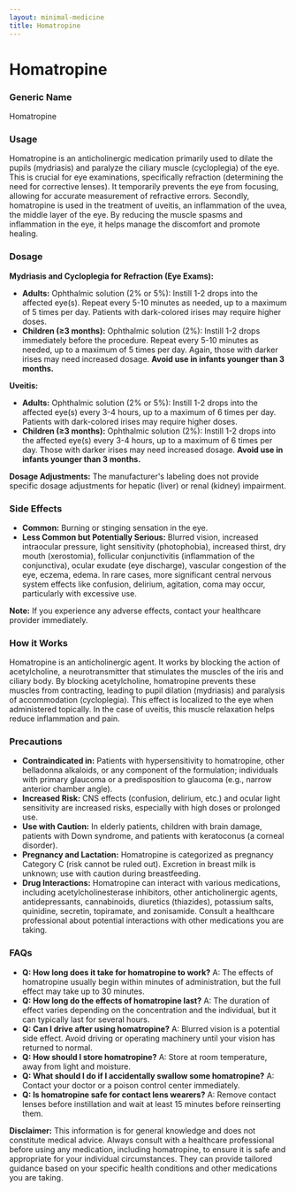 ```yaml
---
layout: minimal-medicine
title: Homatropine
---
```


# Homatropine
### Generic Name
Homatropine

### Usage
Homatropine is an anticholinergic medication primarily used to dilate the pupils (mydriasis) and paralyze the ciliary muscle (cycloplegia) of the eye.  This is crucial for eye examinations, specifically refraction (determining the need for corrective lenses). It temporarily prevents the eye from focusing, allowing for accurate measurement of refractive errors.  Secondly, homatropine is used in the treatment of uveitis, an inflammation of the uvea, the middle layer of the eye. By reducing the muscle spasms and inflammation in the eye, it helps manage the discomfort and promote healing.

### Dosage

**Mydriasis and Cycloplegia for Refraction (Eye Exams):**

* **Adults:** Ophthalmic solution (2% or 5%): Instill 1-2 drops into the affected eye(s). Repeat every 5-10 minutes as needed, up to a maximum of 5 times per day.  Patients with dark-colored irises may require higher doses.
* **Children (≥3 months):** Ophthalmic solution (2%): Instill 1-2 drops immediately before the procedure. Repeat every 5-10 minutes as needed, up to a maximum of 5 times per day.  Again, those with darker irises may need increased dosage.  **Avoid use in infants younger than 3 months.**

**Uveitis:**

* **Adults:** Ophthalmic solution (2% or 5%): Instill 1-2 drops into the affected eye(s) every 3-4 hours, up to a maximum of 6 times per day. Patients with dark-colored irises may require higher doses.
* **Children (≥3 months):** Ophthalmic solution (2%): Instill 1-2 drops into the affected eye(s) every 3-4 hours, up to a maximum of 6 times per day.  Those with darker irises may need increased dosage. **Avoid use in infants younger than 3 months.**

**Dosage Adjustments:** The manufacturer's labeling does not provide specific dosage adjustments for hepatic (liver) or renal (kidney) impairment.


### Side Effects

* **Common:** Burning or stinging sensation in the eye.
* **Less Common but Potentially Serious:**  Blurred vision, increased intraocular pressure, light sensitivity (photophobia), increased thirst, dry mouth (xerostomia),  follicular conjunctivitis (inflammation of the conjunctiva), ocular exudate (eye discharge), vascular congestion of the eye, eczema, edema.  In rare cases, more significant central nervous system effects like confusion, delirium, agitation, coma may occur, particularly with excessive use.

**Note:** If you experience any adverse effects, contact your healthcare provider immediately.


### How it Works
Homatropine is an anticholinergic agent.  It works by blocking the action of acetylcholine, a neurotransmitter that stimulates the muscles of the iris and ciliary body. By blocking acetylcholine, homatropine prevents these muscles from contracting, leading to pupil dilation (mydriasis) and paralysis of accommodation (cycloplegia). This effect is localized to the eye when administered topically. In the case of uveitis, this muscle relaxation helps reduce inflammation and pain.


### Precautions

* **Contraindicated in:** Patients with hypersensitivity to homatropine, other belladonna alkaloids, or any component of the formulation; individuals with primary glaucoma or a predisposition to glaucoma (e.g., narrow anterior chamber angle).
* **Increased Risk:** CNS effects (confusion, delirium, etc.) and ocular light sensitivity are increased risks, especially with high doses or prolonged use.
* **Use with Caution:** In elderly patients, children with brain damage, patients with Down syndrome, and patients with keratoconus (a corneal disorder).
* **Pregnancy and Lactation:** Homatropine is categorized as pregnancy Category C (risk cannot be ruled out). Excretion in breast milk is unknown; use with caution during breastfeeding.
* **Drug Interactions:** Homatropine can interact with various medications, including acetylcholinesterase inhibitors, other anticholinergic agents, antidepressants, cannabinoids, diuretics (thiazides), potassium salts, quinidine, secretin, topiramate, and zonisamide.  Consult a healthcare professional about potential interactions with other medications you are taking.


### FAQs

* **Q: How long does it take for homatropine to work?** A: The effects of homatropine usually begin within minutes of administration, but the full effect may take up to 30 minutes.
* **Q: How long do the effects of homatropine last?** A: The duration of effect varies depending on the concentration and the individual, but it can typically last for several hours.
* **Q: Can I drive after using homatropine?** A: Blurred vision is a potential side effect. Avoid driving or operating machinery until your vision has returned to normal.
* **Q: How should I store homatropine?** A: Store at room temperature, away from light and moisture.
* **Q: What should I do if I accidentally swallow some homatropine?** A: Contact your doctor or a poison control center immediately.
* **Q: Is homatropine safe for contact lens wearers?** A: Remove contact lenses before instillation and wait at least 15 minutes before reinserting them.


**Disclaimer:** This information is for general knowledge and does not constitute medical advice. Always consult with a healthcare professional before using any medication, including homatropine, to ensure it is safe and appropriate for your individual circumstances.  They can provide tailored guidance based on your specific health conditions and other medications you are taking.
